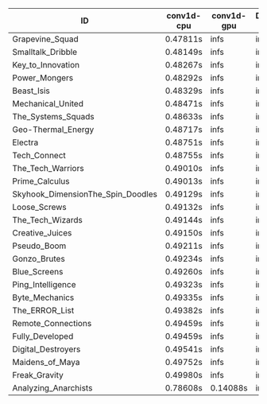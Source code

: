 |ID|conv1d-cpu|conv1d-gpu|DWSPConv2D-gpu|gemm-gpu|avg|
|-|-|-|-|-|-|
|Grapevine_Squad|0.47811s|infs|infs|4.70928s|infs|
|Smalltalk_Dribble|0.48149s|infs|infs|4.71068s|infs|
|Key_to_Innovation|0.48267s|infs|infs|4.70569s|infs|
|Power_Mongers|0.48292s|infs|infs|4.73831s|infs|
|Beast_Isis|0.48329s|infs|infs|4.73167s|infs|
|Mechanical_United|0.48471s|infs|infs|4.74001s|infs|
|The_Systems_Squads|0.48633s|infs|infs|4.75735s|infs|
|Geo-Thermal_Energy|0.48717s|infs|infs|4.74758s|infs|
|Electra|0.48751s|infs|infs|4.73424s|infs|
|Tech_Connect|0.48755s|infs|infs|4.75541s|infs|
|The_Tech_Warriors|0.49010s|infs|infs|4.73391s|infs|
|Prime_Calculus|0.49013s|infs|infs|4.73543s|infs|
|Skyhook_DimensionThe_Spin_Doodles|0.49129s|infs|infs|4.73137s|infs|
|Loose_Screws|0.49132s|infs|infs|4.73548s|infs|
|The_Tech_Wizards|0.49144s|infs|infs|4.73966s|infs|
|Creative_Juices|0.49150s|infs|infs|4.75677s|infs|
|Pseudo_Boom|0.49211s|infs|infs|4.72648s|infs|
|Gonzo_Brutes|0.49234s|infs|infs|4.72119s|infs|
|Blue_Screens|0.49260s|infs|infs|4.71483s|infs|
|Ping_Intelligence|0.49323s|infs|infs|4.75159s|infs|
|Byte_Mechanics|0.49335s|infs|infs|4.73258s|infs|
|The_ERROR_List|0.49382s|infs|infs|4.72745s|infs|
|Remote_Connections|0.49459s|infs|infs|4.73818s|infs|
|Fully_Developed|0.49459s|infs|infs|4.74352s|infs|
|Digital_Destroyers|0.49541s|infs|infs|4.69340s|infs|
|Maidens_of_Maya|0.49752s|infs|infs|4.72076s|infs|
|Freak_Gravity|0.49980s|infs|infs|4.74658s|infs|
|Analyzing_Anarchists|0.78608s|0.14088s|infs|4.75477s|infs|
